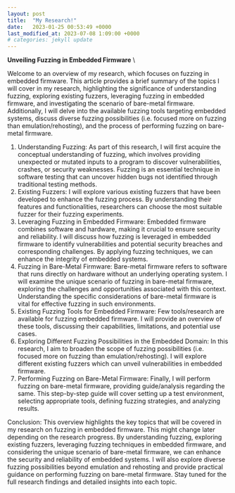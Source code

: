 ```yaml
---
layout: post
title:  "My Research!"
date:   2023-01-25 00:53:49 +0000
last_modified_at: 2023-07-08 1:09:00 +0000
# categories: jekyll update
---
```

**Unveiling Fuzzing in Embedded Firmware** \


Welcome to an overview of my research, which focuses on fuzzing in embedded firmware. This article provides a brief summary of the topics I will cover in my research, highlighting the significance of understanding fuzzing, exploring existing fuzzers, leveraging fuzzing in embedded firmware, and investigating the scenario of bare-metal firmware. Additionally, I will delve into the available fuzzing tools targeting embedded systems, discuss diverse fuzzing possibilities (i.e. focused more on fuzzing than emulation/rehosting), and the process of performing fuzzing on bare-metal firmware.


1. Understanding Fuzzing:
As part of this research, I will first acquire the conceptual understanding of fuzzing, which involves providing unexpected or mutated inputs to a program to discover vulnerabilities, crashes, or security weaknesses. Fuzzing is an essential technique in software testing that can uncover hidden bugs not identified through traditional testing methods.
2. Existing Fuzzers:
I will explore various existing fuzzers that have been developed to enhance the fuzzing process. By understanding their features and functionalities, researchers can choose the most suitable fuzzer for their fuzzing experiments.
3. Leveraging Fuzzing in Embedded Firmware:
Embedded firmware combines software and hardware, making it crucial to ensure security and reliability. I will discuss how fuzzing is leveraged in embedded firmware to identify vulnerabilities and potential security breaches and corresponding challenges. By applying fuzzing techniques, we can enhance the integrity of embedded systems.
4. Fuzzing in Bare-Metal Firmware:
Bare-metal firmware refers to software that runs directly on hardware without an underlying operating system. I will examine the unique scenario of fuzzing in bare-metal firmware, exploring the challenges and opportunities associated with this context. Understanding the specific considerations of bare-metal firmware is vital for effective fuzzing in such environments.
5. Existing Fuzzing Tools for Embedded Firmware:
Few tools/research are available for fuzzing embedded firmware. I will provide an overview of these tools, discussing their capabilities, limitations, and potential use cases. 
6. Exploring Different Fuzzing Possibilities in the Embedded Domain:
In this research, I aim to broaden the scope of fuzzing possibilities (i.e. focused more on fuzzing than emulation/rehosting). I will explore different existing fuzzers which can unveil vulnerabilities in embedded firmware.
7. Performing Fuzzing on Bare-Metal Firmware:
Finally, I will perform fuzzing on bare-metal firmware, providing guide/analysis regarding the same. This step-by-step guide will cover setting up a test environment, selecting appropriate tools, defining fuzzing strategies, and analyzing results.

Conclusion:
This overview highlights the key topics that will be covered in my research on fuzzing in embedded firmware. This might change later depending on the research progress. By understanding fuzzing, exploring existing fuzzers, leveraging fuzzing techniques in embedded firmware, and considering the unique scenario of bare-metal firmware, we can enhance the security and reliability of embedded systems. I will also explore diverse fuzzing possibilities beyond emulation and rehosting and provide practical guidance on performing fuzzing on bare-metal firmware. Stay tuned for the full research findings and detailed insights into each topic.
